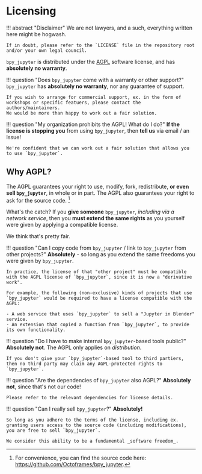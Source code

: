# Licensing
!!! abstract "Disclaimer"
	We are not lawyers, and a such, everything written here might be hogwash.

	If in doubt, please refer to the `LICENSE` file in the repository root and/or your own legal council.

`bpy_jupyter` is distributed under the [AGPL](https://www.gnu.org/licenses/agpl-3.0.html) software license, and has **absolutely no warranty**.

!!! question "Does `bpy_jupyter` come with a warranty or other support?"
	`bpy_jupyter` has **absolutely no warranty**, nor any guarantee of support.

	If you wish to arrange for commercial support, ex. in the form of workshops or specific featuers, please contact the authors/maintainers.
	We would be more than happy to work out a fair solution.

!!! question "My organization prohibits the AGPL! What do I do?"
	**If the license is stopping you** from using `bpy_jupyter`, then **tell us** via email / an Issue!

	We're confident that we can work out a fair solution that allows you to use `bpy_jupyter`.





## Why AGPL?
The AGPL guarantees your right to use, modify, fork, redistribute, **or even sell `bpy_jupyter`**, in whole or in part.
The AGPL also guarantees your right to ask for the source code. [^1]

[^1]: For convenience, you can find the source code here: <https://github.com/Octoframes/bpy_jupyter>.

What's the catch?
If you **give someone** `bpy_jupyter`, _including via a network service_, then you **must extend the same rights** as you yourself were given by applying a compatible license.

We think that's pretty fair.

!!! question "Can I copy code from `bpy_jupyter` / link to `bpy_jupyter` from other projects?"
	**Absolutely** - so long as you extend the same freedoms you were given by `bpy_jupyter`.

	In practice, the license of that "other project" must be compatible with the AGPL license of `bpy_jupyter`, since it is now a "derivative work".

	For example, the following (non-exclusive) kinds of projects that use `bpy_jupyter` would be required to have a license compatible with the AGPL:
	
	- A web service that uses `bpy_jupyter` to sell a "Jupyter in Blender" service.
	- An extension that copied a function from `bpy_jupyter`, to provide its own functionality.

!!! question "Do I have to make internal `bpy_jupyter`-based tools public?"
	**Absolutely not**.
	The AGPL only applies on _distribution_.

	If you don't give your `bpy_jupyter`-based tool to third partiers, then no third party may claim any AGPL-protected rights to `bpy_jupyter`.

!!! question "Are the dependencies of `bpy_jupyter` also AGPL?"
	**Absolutely not**, since that's not our code!

	Please refer to the relevant dependencies for license details.

!!! question "Can I really sell `bpy_jupyter`?"
	**Absolutely!**

	So long as you adhere to the terms of the license, including ex. granting users access to the source code (including modifications), you are free to sell `bpy_jupyter`.

	We consider this ability to be a fundamental _software freedom_.
